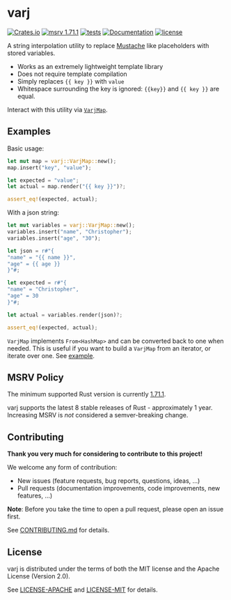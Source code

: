 # varj

[![Crates.io](https://img.shields.io/crates/v/varj.svg)](https://crates.io/crates/varj)
[![msrv
1.71.1](https://img.shields.io/badge/msrv-1.71.1-dea584.svg?logo=rust)](https://github.com/rust-lang/rust/releases/tag/1.71.1)
[![tests](https://img.shields.io/github/actions/workflow/status/sonro/varj/tests.yml?label=tests&logo=github)](https://github.com/sonro/varj/actions/workflows/tests.yml)
[![Documentation](https://img.shields.io/docsrs/varj?logo=docs.rs)](https://docs.rs/varj/)
[![license](https://img.shields.io/crates/l/varj.svg)](#license)

A string interpolation utility to replace
[Mustache](https://mustache.github.io/) like placeholders with stored variables.

- Works as an extremely lightweight template library
- Does not require template compilation
- Simply replaces `{{ key }}` with `value`
- Whitespace surrounding the key is ignored: `{{key}}` and `{{ key }}` are equal.

Interact with this utility via
[`VarjMap`](https://docs.rs/varj/latest/varj/struct.VarjMap.html).

## Examples

Basic usage:

```rust
let mut map = varj::VarjMap::new();
map.insert("key", "value");

let expected = "value";
let actual = map.render("{{ key }}")?;

assert_eq!(expected, actual);
```

With a json string:

```rust
let mut variables = varj::VarjMap::new();
variables.insert("name", "Christopher");
variables.insert("age", "30");

let json = r#"{
"name" = "{{ name }}",
"age" = {{ age }}
}"#;

let expected = r#"{
"name" = "Christopher",
"age" = 30
}"#;

let actual = variables.render(json)?;

assert_eq!(expected, actual);
```

`VarjMap` implements `From<HashMap>` and can be converted back to one when
needed.  This is useful if you want to build a `VarjMap` from an iterator,
or iterate over one. See [example](./examples/conversion.rs).

## MSRV Policy

The minimum supported Rust version is currently
[1.71.1](https://github.com/rust-lang/rust/releases/tag/1.71.1).

varj supports the latest 8 stable releases of Rust - approximately 1 year.
Increasing MSRV is *not* considered a semver-breaking change.

## Contributing

**Thank you very much for considering to contribute to this project!**

We welcome any form of contribution:

- New issues (feature requests, bug reports, questions, ideas, ...)
- Pull requests (documentation improvements, code improvements, new features,
  ...)

**Note**: Before you take the time to open a pull request, please open an issue
first.

See [CONTRIBUTING.md](CONTRIBUTING.md) for details.

## License

varj is distributed under the terms of both the MIT license and the
Apache License (Version 2.0).

See [LICENSE-APACHE](LICENSE-APACHE) and [LICENSE-MIT](LICENSE-MIT) for details.
